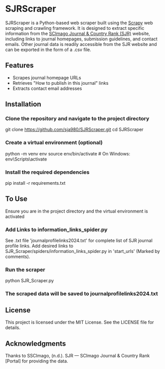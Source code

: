 # SJRScraper

SJRScraper is a Python-based web scraper built using the [Scrapy](https://scrapy.org/) web scraping and crawling framework. It is designed to extract specific information from the [SCImago Journal & Country Rank (SJR)](https://www.scimagojr.com/) website, including links to journal homepages, submission guidelines, and contact emails. Other journal data is readily accessible from the SJR website and can be exported in the form of a .csv file.

## Features

- Scrapes journal homepage URLs
- Retrieves "How to publish in this journal" links
- Extracts contact email addresses

## Installation

### Clone the repository and navigate to the project directory
git clone https://github.com/sja980/SJRScraper.git
cd SJRScraper

### Create a virtual environment (optional)
python -m venv env
source env/bin/activate  # On Windows: env\Scripts\activate

### Install the required dependencies
pip install -r requirements.txt

## To Use
Ensure you are in the project directory and the virtual environment is activated

### Add Links to information_links_spider.py
See .txt file 'journalprofilelinks2024.txt' for complete list of SJR journal profile links. Add desired links to SJR_Scraper/spiders/information_links_spider.py in 'start_urls' (Marked by comments). 

### Run the scraper
python SJR_Scraper.py

### The scraped data will be saved to journalprofilelinks2024.txt

## License
This project is licensed under the MIT License. See the LICENSE file for details.

## Acknowledgments
Thanks to SSCImago, (n.d.). SJR — SCImago Journal & Country Rank [Portal] for providing the data.
